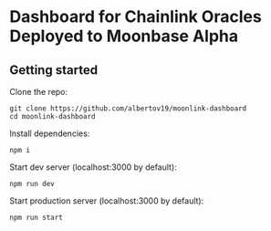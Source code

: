 # Dashboard for Chainlink Oracles Deployed to Moonbase Alpha
## Getting started

Clone the repo:

```
git clone https://github.com/albertov19/moonlink-dashboard
cd moonlink-dashboard
```

Install dependencies:

```
npm i
```

Start dev server (localhost:3000 by default):

```
npm run dev
```

Start production server (localhost:3000 by default):

```
npm run start
```